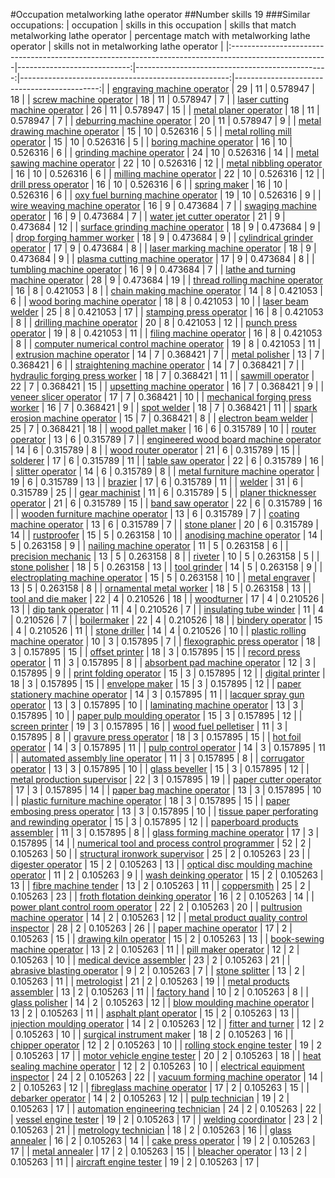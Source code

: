 #Occupation metalworking lathe operator
##Number skills 19
###Similar occupations:
| occupation                                                                                            |   skills in this occupation |   skills that match metalworking lathe operator |   percentage match with metalworking lathe operator |   skills not in metalworking lathe operator |
|:------------------------------------------------------------------------------------------------------|----------------------------:|------------------------------------------------:|----------------------------------------------------:|--------------------------------------------:|
| [engraving machine operator](engraving_machine_operator.md)                                           |                          29 |                                              11 |                                            0.578947 |                                          18 |
| [screw machine operator](screw_machine_operator.md)                                                   |                          18 |                                              11 |                                            0.578947 |                                           7 |
| [laser cutting machine operator](laser_cutting_machine_operator.md)                                   |                          26 |                                              11 |                                            0.578947 |                                          15 |
| [metal planer operator](metal_planer_operator.md)                                                     |                          18 |                                              11 |                                            0.578947 |                                           7 |
| [deburring machine operator](deburring_machine_operator.md)                                           |                          20 |                                              11 |                                            0.578947 |                                           9 |
| [metal drawing machine operator](metal_drawing_machine_operator.md)                                   |                          15 |                                              10 |                                            0.526316 |                                           5 |
| [metal rolling mill operator](metal_rolling_mill_operator.md)                                         |                          15 |                                              10 |                                            0.526316 |                                           5 |
| [boring machine operator](boring_machine_operator.md)                                                 |                          16 |                                              10 |                                            0.526316 |                                           6 |
| [grinding machine operator](grinding_machine_operator.md)                                             |                          24 |                                              10 |                                            0.526316 |                                          14 |
| [metal sawing machine operator](metal_sawing_machine_operator.md)                                     |                          22 |                                              10 |                                            0.526316 |                                          12 |
| [metal nibbling operator](metal_nibbling_operator.md)                                                 |                          16 |                                              10 |                                            0.526316 |                                           6 |
| [milling machine operator](milling_machine_operator.md)                                               |                          22 |                                              10 |                                            0.526316 |                                          12 |
| [drill press operator](drill_press_operator.md)                                                       |                          16 |                                              10 |                                            0.526316 |                                           6 |
| [spring maker](spring_maker.md)                                                                       |                          16 |                                              10 |                                            0.526316 |                                           6 |
| [oxy fuel burning machine operator](oxy_fuel_burning_machine_operator.md)                             |                          19 |                                              10 |                                            0.526316 |                                           9 |
| [wire weaving machine operator](wire_weaving_machine_operator.md)                                     |                          16 |                                               9 |                                            0.473684 |                                           7 |
| [swaging machine operator](swaging_machine_operator.md)                                               |                          16 |                                               9 |                                            0.473684 |                                           7 |
| [water jet cutter operator](water_jet_cutter_operator.md)                                             |                          21 |                                               9 |                                            0.473684 |                                          12 |
| [surface grinding machine operator](surface_grinding_machine_operator.md)                             |                          18 |                                               9 |                                            0.473684 |                                           9 |
| [drop forging hammer worker](drop_forging_hammer_worker.md)                                           |                          18 |                                               9 |                                            0.473684 |                                           9 |
| [cylindrical grinder operator](cylindrical_grinder_operator.md)                                       |                          17 |                                               9 |                                            0.473684 |                                           8 |
| [laser marking machine operator](laser_marking_machine_operator.md)                                   |                          18 |                                               9 |                                            0.473684 |                                           9 |
| [plasma cutting machine operator](plasma_cutting_machine_operator.md)                                 |                          17 |                                               9 |                                            0.473684 |                                           8 |
| [tumbling machine operator](tumbling_machine_operator.md)                                             |                          16 |                                               9 |                                            0.473684 |                                           7 |
| [lathe and turning machine operator](lathe_and_turning_machine_operator.md)                           |                          28 |                                               9 |                                            0.473684 |                                          19 |
| [thread rolling machine operator](thread_rolling_machine_operator.md)                                 |                          16 |                                               8 |                                            0.421053 |                                           8 |
| [chain making machine operator](chain_making_machine_operator.md)                                     |                          14 |                                               8 |                                            0.421053 |                                           6 |
| [wood boring machine operator](wood_boring_machine_operator.md)                                       |                          18 |                                               8 |                                            0.421053 |                                          10 |
| [laser beam welder](laser_beam_welder.md)                                                             |                          25 |                                               8 |                                            0.421053 |                                          17 |
| [stamping press operator](stamping_press_operator.md)                                                 |                          16 |                                               8 |                                            0.421053 |                                           8 |
| [drilling machine operator](drilling_machine_operator.md)                                             |                          20 |                                               8 |                                            0.421053 |                                          12 |
| [punch press operator](punch_press_operator.md)                                                       |                          19 |                                               8 |                                            0.421053 |                                          11 |
| [filing machine operator](filing_machine_operator.md)                                                 |                          16 |                                               8 |                                            0.421053 |                                           8 |
| [computer numerical control machine operator](computer_numerical_control_machine_operator.md)         |                          19 |                                               8 |                                            0.421053 |                                          11 |
| [extrusion machine operator](extrusion_machine_operator.md)                                           |                          14 |                                               7 |                                            0.368421 |                                           7 |
| [metal polisher](metal_polisher.md)                                                                   |                          13 |                                               7 |                                            0.368421 |                                           6 |
| [straightening machine operator](straightening_machine_operator.md)                                   |                          14 |                                               7 |                                            0.368421 |                                           7 |
| [hydraulic forging press worker](hydraulic_forging_press_worker.md)                                   |                          18 |                                               7 |                                            0.368421 |                                          11 |
| [sawmill operator](sawmill_operator.md)                                                               |                          22 |                                               7 |                                            0.368421 |                                          15 |
| [upsetting machine operator](upsetting_machine_operator.md)                                           |                          16 |                                               7 |                                            0.368421 |                                           9 |
| [veneer slicer operator](veneer_slicer_operator.md)                                                   |                          17 |                                               7 |                                            0.368421 |                                          10 |
| [mechanical forging press worker](mechanical_forging_press_worker.md)                                 |                          16 |                                               7 |                                            0.368421 |                                           9 |
| [spot welder](spot_welder.md)                                                                         |                          18 |                                               7 |                                            0.368421 |                                          11 |
| [spark erosion machine operator](spark_erosion_machine_operator.md)                                   |                          15 |                                               7 |                                            0.368421 |                                           8 |
| [electron beam welder](electron_beam_welder.md)                                                       |                          25 |                                               7 |                                            0.368421 |                                          18 |
| [wood pallet maker](wood_pallet_maker.md)                                                             |                          16 |                                               6 |                                            0.315789 |                                          10 |
| [router operator](router_operator.md)                                                                 |                          13 |                                               6 |                                            0.315789 |                                           7 |
| [engineered wood board machine operator](engineered_wood_board_machine_operator.md)                   |                          14 |                                               6 |                                            0.315789 |                                           8 |
| [wood router operator](wood_router_operator.md)                                                       |                          21 |                                               6 |                                            0.315789 |                                          15 |
| [solderer](solderer.md)                                                                               |                          17 |                                               6 |                                            0.315789 |                                          11 |
| [table saw operator](table_saw_operator.md)                                                           |                          22 |                                               6 |                                            0.315789 |                                          16 |
| [slitter operator](slitter_operator.md)                                                               |                          14 |                                               6 |                                            0.315789 |                                           8 |
| [metal furniture machine operator](metal_furniture_machine_operator.md)                               |                          19 |                                               6 |                                            0.315789 |                                          13 |
| [brazier](brazier.md)                                                                                 |                          17 |                                               6 |                                            0.315789 |                                          11 |
| [welder](welder.md)                                                                                   |                          31 |                                               6 |                                            0.315789 |                                          25 |
| [gear machinist](gear_machinist.md)                                                                   |                          11 |                                               6 |                                            0.315789 |                                           5 |
| [planer thicknesser operator](planer_thicknesser_operator.md)                                         |                          21 |                                               6 |                                            0.315789 |                                          15 |
| [band saw operator](band_saw_operator.md)                                                             |                          22 |                                               6 |                                            0.315789 |                                          16 |
| [wooden furniture machine operator](wooden_furniture_machine_operator.md)                             |                          13 |                                               6 |                                            0.315789 |                                           7 |
| [coating machine operator](coating_machine_operator.md)                                               |                          13 |                                               6 |                                            0.315789 |                                           7 |
| [stone planer](stone_planer.md)                                                                       |                          20 |                                               6 |                                            0.315789 |                                          14 |
| [rustproofer](rustproofer.md)                                                                         |                          15 |                                               5 |                                            0.263158 |                                          10 |
| [anodising machine operator](anodising_machine_operator.md)                                           |                          14 |                                               5 |                                            0.263158 |                                           9 |
| [nailing machine operator](nailing_machine_operator.md)                                               |                          11 |                                               5 |                                            0.263158 |                                           6 |
| [precision mechanic](precision_mechanic.md)                                                           |                          13 |                                               5 |                                            0.263158 |                                           8 |
| [riveter](riveter.md)                                                                                 |                          10 |                                               5 |                                            0.263158 |                                           5 |
| [stone polisher](stone_polisher.md)                                                                   |                          18 |                                               5 |                                            0.263158 |                                          13 |
| [tool grinder](tool_grinder.md)                                                                       |                          14 |                                               5 |                                            0.263158 |                                           9 |
| [electroplating machine operator](electroplating_machine_operator.md)                                 |                          15 |                                               5 |                                            0.263158 |                                          10 |
| [metal engraver](metal_engraver.md)                                                                   |                          13 |                                               5 |                                            0.263158 |                                           8 |
| [ornamental metal worker](ornamental_metal_worker.md)                                                 |                          18 |                                               5 |                                            0.263158 |                                          13 |
| [tool and die maker](tool_and_die_maker.md)                                                           |                          22 |                                               4 |                                            0.210526 |                                          18 |
| [woodturner](woodturner.md)                                                                           |                          17 |                                               4 |                                            0.210526 |                                          13 |
| [dip tank operator](dip_tank_operator.md)                                                             |                          11 |                                               4 |                                            0.210526 |                                           7 |
| [insulating tube winder](insulating_tube_winder.md)                                                   |                          11 |                                               4 |                                            0.210526 |                                           7 |
| [boilermaker](boilermaker.md)                                                                         |                          22 |                                               4 |                                            0.210526 |                                          18 |
| [bindery operator](bindery_operator.md)                                                               |                          15 |                                               4 |                                            0.210526 |                                          11 |
| [stone driller](stone_driller.md)                                                                     |                          14 |                                               4 |                                            0.210526 |                                          10 |
| [plastic rolling machine operator](plastic_rolling_machine_operator.md)                               |                          10 |                                               3 |                                            0.157895 |                                           7 |
| [flexographic press operator](flexographic_press_operator.md)                                         |                          18 |                                               3 |                                            0.157895 |                                          15 |
| [offset printer](offset_printer.md)                                                                   |                          18 |                                               3 |                                            0.157895 |                                          15 |
| [record press operator](record_press_operator.md)                                                     |                          11 |                                               3 |                                            0.157895 |                                           8 |
| [absorbent pad machine operator](absorbent_pad_machine_operator.md)                                   |                          12 |                                               3 |                                            0.157895 |                                           9 |
| [print folding operator](print_folding_operator.md)                                                   |                          15 |                                               3 |                                            0.157895 |                                          12 |
| [digital printer](digital_printer.md)                                                                 |                          18 |                                               3 |                                            0.157895 |                                          15 |
| [envelope maker](envelope_maker.md)                                                                   |                          15 |                                               3 |                                            0.157895 |                                          12 |
| [paper stationery machine operator](paper_stationery_machine_operator.md)                             |                          14 |                                               3 |                                            0.157895 |                                          11 |
| [lacquer spray gun operator](lacquer_spray_gun_operator.md)                                           |                          13 |                                               3 |                                            0.157895 |                                          10 |
| [laminating machine operator](laminating_machine_operator.md)                                         |                          13 |                                               3 |                                            0.157895 |                                          10 |
| [paper pulp moulding operator](paper_pulp_moulding_operator.md)                                       |                          15 |                                               3 |                                            0.157895 |                                          12 |
| [screen printer](screen_printer.md)                                                                   |                          19 |                                               3 |                                            0.157895 |                                          16 |
| [wood fuel pelletiser](wood_fuel_pelletiser.md)                                                       |                          11 |                                               3 |                                            0.157895 |                                           8 |
| [gravure press operator](gravure_press_operator.md)                                                   |                          18 |                                               3 |                                            0.157895 |                                          15 |
| [hot foil operator](hot_foil_operator.md)                                                             |                          14 |                                               3 |                                            0.157895 |                                          11 |
| [pulp control operator](pulp_control_operator.md)                                                     |                          14 |                                               3 |                                            0.157895 |                                          11 |
| [automated assembly line operator](automated_assembly_line_operator.md)                               |                          11 |                                               3 |                                            0.157895 |                                           8 |
| [corrugator operator](corrugator_operator.md)                                                         |                          13 |                                               3 |                                            0.157895 |                                          10 |
| [glass beveller](glass_beveller.md)                                                                   |                          15 |                                               3 |                                            0.157895 |                                          12 |
| [metal production supervisor](metal_production_supervisor.md)                                         |                          22 |                                               3 |                                            0.157895 |                                          19 |
| [paper cutter operator](paper_cutter_operator.md)                                                     |                          17 |                                               3 |                                            0.157895 |                                          14 |
| [paper bag machine operator](paper_bag_machine_operator.md)                                           |                          13 |                                               3 |                                            0.157895 |                                          10 |
| [plastic furniture machine operator](plastic_furniture_machine_operator.md)                           |                          18 |                                               3 |                                            0.157895 |                                          15 |
| [paper embosing press operator](paper_embosing_press_operator.md)                                     |                          13 |                                               3 |                                            0.157895 |                                          10 |
| [tissue paper perforating and rewinding operator](tissue_paper_perforating_and_rewinding_operator.md) |                          15 |                                               3 |                                            0.157895 |                                          12 |
| [paperboard products assembler](paperboard_products_assembler.md)                                     |                          11 |                                               3 |                                            0.157895 |                                           8 |
| [glass forming machine operator](glass_forming_machine_operator.md)                                   |                          17 |                                               3 |                                            0.157895 |                                          14 |
| [numerical tool and process control programmer](numerical_tool_and_process_control_programmer.md)     |                          52 |                                               2 |                                            0.105263 |                                          50 |
| [structural ironwork supervisor](structural_ironwork_supervisor.md)                                   |                          25 |                                               2 |                                            0.105263 |                                          23 |
| [digester operator](digester_operator.md)                                                             |                          15 |                                               2 |                                            0.105263 |                                          13 |
| [optical disc moulding machine operator](optical_disc_moulding_machine_operator.md)                   |                          11 |                                               2 |                                            0.105263 |                                           9 |
| [wash deinking operator](wash_deinking_operator.md)                                                   |                          15 |                                               2 |                                            0.105263 |                                          13 |
| [fibre machine tender](fibre_machine_tender.md)                                                       |                          13 |                                               2 |                                            0.105263 |                                          11 |
| [coppersmith](coppersmith.md)                                                                         |                          25 |                                               2 |                                            0.105263 |                                          23 |
| [froth flotation deinking operator](froth_flotation_deinking_operator.md)                             |                          16 |                                               2 |                                            0.105263 |                                          14 |
| [power plant control room operator](power_plant_control_room_operator.md)                             |                          22 |                                               2 |                                            0.105263 |                                          20 |
| [pultrusion machine operator](pultrusion_machine_operator.md)                                         |                          14 |                                               2 |                                            0.105263 |                                          12 |
| [metal product quality control inspector](metal_product_quality_control_inspector.md)                 |                          28 |                                               2 |                                            0.105263 |                                          26 |
| [paper machine operator](paper_machine_operator.md)                                                   |                          17 |                                               2 |                                            0.105263 |                                          15 |
| [drawing kiln operator](drawing_kiln_operator.md)                                                     |                          15 |                                               2 |                                            0.105263 |                                          13 |
| [book-sewing machine operator](book-sewing_machine_operator.md)                                       |                          13 |                                               2 |                                            0.105263 |                                          11 |
| [pill maker operator](pill_maker_operator.md)                                                         |                          12 |                                               2 |                                            0.105263 |                                          10 |
| [medical device assembler](medical_device_assembler.md)                                               |                          23 |                                               2 |                                            0.105263 |                                          21 |
| [abrasive blasting operator](abrasive_blasting_operator.md)                                           |                           9 |                                               2 |                                            0.105263 |                                           7 |
| [stone splitter](stone_splitter.md)                                                                   |                          13 |                                               2 |                                            0.105263 |                                          11 |
| [metrologist](metrologist.md)                                                                         |                          21 |                                               2 |                                            0.105263 |                                          19 |
| [metal products assembler](metal_products_assembler.md)                                               |                          13 |                                               2 |                                            0.105263 |                                          11 |
| [factory hand](factory_hand.md)                                                                       |                          10 |                                               2 |                                            0.105263 |                                           8 |
| [glass polisher](glass_polisher.md)                                                                   |                          14 |                                               2 |                                            0.105263 |                                          12 |
| [blow moulding machine operator](blow_moulding_machine_operator.md)                                   |                          13 |                                               2 |                                            0.105263 |                                          11 |
| [asphalt plant operator](asphalt_plant_operator.md)                                                   |                          15 |                                               2 |                                            0.105263 |                                          13 |
| [injection moulding operator](injection_moulding_operator.md)                                         |                          14 |                                               2 |                                            0.105263 |                                          12 |
| [fitter and turner](fitter_and_turner.md)                                                             |                          12 |                                               2 |                                            0.105263 |                                          10 |
| [surgical instrument maker](surgical_instrument_maker.md)                                             |                          18 |                                               2 |                                            0.105263 |                                          16 |
| [chipper operator](chipper_operator.md)                                                               |                          12 |                                               2 |                                            0.105263 |                                          10 |
| [rolling stock engine tester](rolling_stock_engine_tester.md)                                         |                          19 |                                               2 |                                            0.105263 |                                          17 |
| [motor vehicle engine tester](motor_vehicle_engine_tester.md)                                         |                          20 |                                               2 |                                            0.105263 |                                          18 |
| [heat sealing machine operator](heat_sealing_machine_operator.md)                                     |                          12 |                                               2 |                                            0.105263 |                                          10 |
| [electrical equipment inspector](electrical_equipment_inspector.md)                                   |                          24 |                                               2 |                                            0.105263 |                                          22 |
| [vacuum forming machine operator](vacuum_forming_machine_operator.md)                                 |                          14 |                                               2 |                                            0.105263 |                                          12 |
| [fibreglass machine operator](fibreglass_machine_operator.md)                                         |                          17 |                                               2 |                                            0.105263 |                                          15 |
| [debarker operator](debarker_operator.md)                                                             |                          14 |                                               2 |                                            0.105263 |                                          12 |
| [pulp technician](pulp_technician.md)                                                                 |                          19 |                                               2 |                                            0.105263 |                                          17 |
| [automation engineering technician](automation_engineering_technician.md)                             |                          24 |                                               2 |                                            0.105263 |                                          22 |
| [vessel engine tester](vessel_engine_tester.md)                                                       |                          19 |                                               2 |                                            0.105263 |                                          17 |
| [welding coordinator](welding_coordinator.md)                                                         |                          23 |                                               2 |                                            0.105263 |                                          21 |
| [metrology technician](metrology_technician.md)                                                       |                          18 |                                               2 |                                            0.105263 |                                          16 |
| [glass annealer](glass_annealer.md)                                                                   |                          16 |                                               2 |                                            0.105263 |                                          14 |
| [cake press operator](cake_press_operator.md)                                                         |                          19 |                                               2 |                                            0.105263 |                                          17 |
| [metal annealer](metal_annealer.md)                                                                   |                          17 |                                               2 |                                            0.105263 |                                          15 |
| [bleacher operator](bleacher_operator.md)                                                             |                          13 |                                               2 |                                            0.105263 |                                          11 |
| [aircraft engine tester](aircraft_engine_tester.md)                                                   |                          19 |                                               2 |                                            0.105263 |                                          17 |
